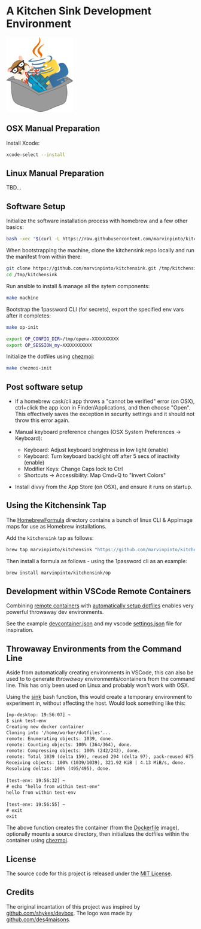 # A Kitchen Sink Development Environment

<img alt="kitchen sink logo" height="200px" src="logo.png">


## OSX Manual Preparation

Install Xcode:
```bash
xcode-select --install
```


## Linux Manual Preparation
TBD...


## Software Setup

Initialize the software installation process with homebrew and a few other basics:
```bash
bash -xec "$(curl -L https://raw.githubusercontent.com/marvinpinto/kitchensink/main/bootstrap.sh)"
```

When bootstrapping the machine, clone the kitchensink repo locally and run the manifest from within there:
```bash
git clone https://github.com/marvinpinto/kitchensink.git /tmp/kitchensink
cd /tmp/kitchensink
```

Run ansible to install & manage all the sytem components:
```bash
make machine
```

Bootstrap the 1password CLI (for secrets), export the specified env vars after it completes:
```bash
make op-init
```

```bash
export OP_CONFIG_DIR=/tmp/openv-XXXXXXXXXX
export OP_SESSION_my=XXXXXXXXXXX
```

Initialize the dotfiles using [chezmoi](https://github.com/twpayne/chezmoi):
```bash
make chezmoi-init
```


## Post software setup

- If a homebrew cask/cli app throws a "cannot be verified" error (on OSX), ctrl+click the app icon in Finder/Applications, and then choose "Open". This effectively saves the exception in security settings and it should not throw this error again.

- Manual keyboard preference changes (OSX System Preferences -> Keyboard):
  - Keyboard: Adjust keyboard brightness in low light (enable)
  - Keyboard: Turn keyboard backlight off after 5 secs of inactivity (enable)
  - Modifier Keys: Change Caps lock to Ctrl
  - Shortcuts -> Accessibility: Map Cmd+Q to "Invert Colors"

- Install divvy from the App Store (on OSX), and ensure it runs on startup.

## Using the Kitchensink Tap

The [HomebrewFormula](/HomebrewFormula) directory contains a bunch of linux CLI & AppImage maps for use as Homebrew installations.

Add the `kitchensink` tap as follows:

```bash
brew tap marvinpinto/kitchensink "https://github.com/marvinpinto/kitchensink.git"
```

Then install a formula as follows - using the 1password cli as an example:

```bash
brew install marvinpinto/kitchensink/op
```


## Development within VSCode Remote Containers

Combining [remote containers](https://code.visualstudio.com/docs/remote/containers#_create-a-devcontainerjson-file) with [automatically setup dotfiles](https://code.visualstudio.com/docs/remote/containers#_personalizing-with-dotfile-repositories) enables very powerful throwaway dev environments.

See the example [devcontainer.json](/.devcontainer/devcontainer.json) and my vscode [settings.json](https://github.com/marvinpinto/kitchensink/blob/26c23c94de21e00b9adfee9a3f900f0abdb889f3/dotfiles/.chezmoitemplates/vscode_settings.json#L18-L20) file for inspiration.


## Throwaway Environments from the Command Line

Aside from automatically creating environments in VSCode, this can also be used to to generate _throwaway_ environments/containers from the command line. This has only been used on Linux and probably won't work with OSX.

Using the [sink](https://github.com/marvinpinto/kitchensink/blob/775f75aec6cbd77727af87b6ceb119fb5b5d1922/dotfiles/dot_bash.d/kitchensink#L3-L45) bash function, this would create a temporary environment to experiment in, without affecting the host. Would look something like this:

```text
[mp-desktop: 19:56:07] ~
$ sink test-env
Creating new docker container
Cloning into '/home/worker/dotfiles'...
remote: Enumerating objects: 1039, done.
remote: Counting objects: 100% (364/364), done.
remote: Compressing objects: 100% (242/242), done.
remote: Total 1039 (delta 159), reused 294 (delta 97), pack-reused 675
Receiving objects: 100% (1039/1039), 321.92 KiB | 4.13 MiB/s, done.
Resolving deltas: 100% (495/495), done.

[test-env: 19:56:32] ~
# echo "hello from within test-env"
hello from within test-env

[test-env: 19:56:55] ~
# exit
exit
```

The above function creates the container (from the [Dockerfile](/Dockerfile) image), optionally mounts a source directory, then initializes the dotfiles within the container using [chezmoi](https://github.com/twpayne/chezmoi).


## License

The source code for this project is released under the [MIT License]((LICENSE.txt)).


## Credits

The original incantation of this project was inspired by [github.com/shykes/devbox](https://github.com/shykes/devbox). The logo was made by [github.com/des4maisons](https://github.com/des4maisons).
